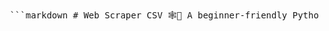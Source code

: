 <pre lang="markdown"> ```markdown # Web Scraper CSV 🕸️📄 A beginner-friendly Python script that scrapes quotes and authors from any site structured like [quotes.toscrape.com](http://quotes.toscrape.com), and exports the results into a clean CSV file. --- ## 🔧 Features - Scrapes quotes and authors from multiple pages - Automatically formats and saves to a `.csv` file - User selects the number of pages to scrape - Menu interface for repeat use without restarting the program --- ## 📦 Requirements - Python 3.7+ - `requests` - `beautifulsoup4` ### Install dependencies: ```bash pip install requests beautifulsoup4 ``` --- ## 🚀 How to Run 1. **Clone the repo:** ```bash git clone https://github.com/gandalf-ddj/web_scraper_csv.git cd web_scraper_csv ``` 2. **Run the script:** ```bash python main.py ``` 3. **Follow the prompts:** - Enter the base URL - Choose how many pages to scrape - Name your CSV file --- ## 💡 Example Output Sample CSV output format: ``` Quote,Author "The world as we have created it is a process of our thinking...",Albert Einstein "It is our choices, Harry, that show what we truly are...",J.K. Rowling ``` --- ## 🔍 Notes - The program appends `/page/X` to paginate automatically. - Meant for educational purposes — always respect `robots.txt` and site terms when scraping. --- ## 🧠 Made With Learning In Mind This project is part of a growing Python portfolio, built with a focus on: - Real-world use cases - User interaction - Dynamic content parsing ``` </pre>
